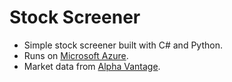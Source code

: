 # Stock Screener

* Simple stock screener built with C# and Python.
* Runs on [Microsoft Azure](https://azure.microsoft.com).
* Market data from [Alpha Vantage](https://www.alphavantage.co).
